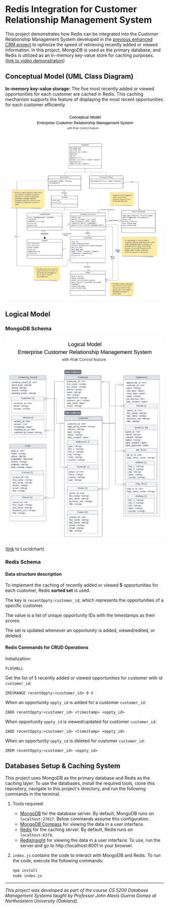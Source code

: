 # Redis Integration for Customer Relationship Management System

This project demonstrates how Redis can be integrated into the Customer Relationship Management System developed in the [previous enhanced CRM project](https://github.com/amyhuang95/enhanced_CRM_mongoDB) to optimize the speed of retrieving recently added or viewed information. In this project, MongoDB is used as the primary database, and Redis is utilized as an in-memory key-value store for caching purposes. ([link to video demonstration](https://northeastern-my.sharepoint.com/:v:/g/personal/huang_hsin_northeastern_edu/EUxC8m0_kQBDuI1q3cF3MFYBW5CfiQ61mzbAeIOGx-T5gA?nav=eyJyZWZlcnJhbEluZm8iOnsicmVmZXJyYWxBcHAiOiJPbmVEcml2ZUZvckJ1c2luZXNzIiwicmVmZXJyYWxBcHBQbGF0Zm9ybSI6IldlYiIsInJlZmVycmFsTW9kZSI6InZpZXciLCJyZWZlcnJhbFZpZXciOiJNeUZpbGVzTGlua0NvcHkifX0&email=qiao.yuqi%40northeastern.edu&e=hK9dq5))

## Conceptual Model (UML Class Diagram)

**In-memory key-value storage:**
The five most recently added or viewed opportunities for each customer are cached in Redis. This caching mechanism supports the feature of displaying the most recent opportunities for each customer efficiently.

![UML Class Diagram](diagrams/uml.png)

## Logical Model

### MongoDB Schema

![Logical Model Diagram](diagrams/logical_model.png)

([link](https://lucid.app/lucidchart/2da1e4e2-e400-4acb-af34-0afa0a122638/edit?view_items=JWWowJgIFUbH&invitationId=inv_f5a92ee0-36d3-4dac-9cdf-52bdf0759fc8) to Lucidchart)

### Redis Schema

<!--
Describe the Redis data structures that you are going to use to implement the functionalities you described in the previous point. (example To implement the most viewed products I will use a Redis sorted set with key "mostViewed:userId", product ids as the values and a score of the number of views of the product.). You can use/describe more than one data structure, you will need to implement at least one.
 -->

#### Data structure description

To implement the caching of recently added or viewed **5** opportunities for each customer, Redis **sorted set** is used.

The key is `recentOppty:customer_id`, which represents the opportunities of a specific customer.

The value is a list of unique opportunity IDs with the timestamps as their scores.

The set is updated whenever an opportunity is added, viewed/edited, or deleted.

#### Redis Commands for CRUD Operations

Initialization:

```Redis
FLUSHALL
```

Get the list of 5 recently added or viewed opportunities for customer with id `customer_id`:

```Redis
ZREVRANGE recentOppty:<customer_id> 0 4
```

When an opportunity `oppty_id` is added for a customer `customer_id`:

```Redis
ZADD recentOppty:<customer_id> <timestamp> <oppty_id>
```

When opportunity `oppty_id` is viewed/updated for customer `customer_id`:

```Redis
ZADD recentOppty:<customer_id> <timestamp> <oppty_id>
```

When an opportunity `oppty_id` is deleted for customer `customer_id`:

```Redis
ZREM recentOppty:<customer_id> <oppty_id>
```

## Databases Setup & Caching System

This project uses MongoDB as the primary database and Redis as the caching layer. To use the databases, install the required tools, clone this repository, navigate to this project's directory, and run the following commands in the terminal.

1. Tools required:

   - [MongoDB](https://www.mongodb.com/try/download/community) for the database server. By default, MongoDB runs on `localhost:27017`. Below commands assume this configuration.
   - [MongoDB Compass](https://www.mongodb.com/try/download/compass) for viewing the data in a user interface.
   - [Redis](https://redis.io/download) for the caching server. By default, Redis runs on `localhost:6379`.
   - [RedisInsight](https://redislabs.com/redis-enterprise/redis-insight/) for viewing the data in a user interface. To use, run the server and go to http://localhost:8001 in your browser.

2. `index.js` contains the code to interact with MongoDB and Redis. To run the code, execute the following commands:

   ```bash
   npm install
   node index.js
   ```

---

_This project was developed as part of the course CS 5200 Database Management Systems taught by Professor John Alexis Guerra Gomez at Northeastern University (Oakland)._

